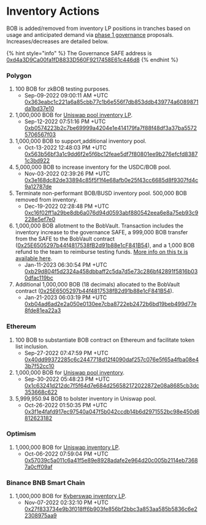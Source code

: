 # Inventory Actions

BOB is added/removed from inventory LP positions in tranches based on usage and anticipated demand via [phase 1 governance](../bob-dao.md#beta-phase-1) proposals. Increases/decreases are detailed below.

{% hint style="info" %}
The Governance SAFE address is [0xd4a3D9Ca00fa1fD8833D560F9217458E61c446d8](https://app.safe.global/matic:0xd4a3D9Ca00fa1fD8833D560F9217458E61c446d8/home)
{% endhint %}

### Polygon

1. 100 BOB for zkBOB testing purposes.
   * Sep-09-2022 09:00:11 AM +UTC\
     [0x363eabc1c221a6a85cbb77c1b6e556f7db853ddb439774a6089871da1bd37e10](https://polygonscan.com/tx/0x363eabc1c221a6a85cbb77c1b6e556f7db853ddb439774a6089871da1bd37e10)
2. 1,000,000 BOB for [Uniswap pool inventory LP](https://zkbob.page.link/getBOB).
   * Sep-12-2022 07:51:16 PM +UTC\
     [0xb0574223b2c7be69999a4204e1e414179fa7f88f48df3a37ba55725706567f03](https://polygonscan.com/tx/0xb0574223b2c7be69999a4204e1e414179fa7f88f48df3a37ba55725706567f03)
3. 1,000,000 BOB to support[ ](https://info.uniswap.org/#/polygon/pools/0xe65a85bf544b4e4017cdb12387844683a9c86641)additional inventory pool.
   * Oct-13-2022 12:48:03 PM +UTC\
     [0x563b56bf3a1c9dd6f2e5f6bc12feae5df7f80801ee9b276efcfd83871c3bd922](https://polygonscan.com/tx/0x563b56bf3a1c9dd6f2e5f6bc12feae5df7f80801ee9b276efcfd83871c3bd922)
4. 5,000,000 BOB to increase inventory for the USDC/BOB pool.
   * Nov-03-2022 02:39:26 PM +UTC\
     [0x3e168dc82de33894c85f5f1f4e68afb0e25f43cc6685d8f9307fd4c9a12787de](https://polygonscan.com/tx/0x3e168dc82de33894c85f5f1f4e68afb0e25f43cc6685d8f9307fd4c9a12787de)
5. Terminate non-performant BOB/BUSD inventory pool. 500,000 BOB removed from inventory.&#x20;
   * Dec-19-2022 02:28:48 PM +UTC\
     [0xc16f02ff1a29be8db6a076d94d0593abf880542eea6e8a75eb93c9228e5ef7e0](https://polygonscan.com/tx/0xc16f02ff1a29be8db6a076d94d0593abf880542eea6e8a75eb93c9228e5ef7e0)
6. 1,000,000 BOB allotment to the BobVault. Transaction includes the inventory increase to the governance SAFE, a 999,000 BOB transfer from the SAFE to the BobVault contract ([0x25E6505297b44f4817538fB2d91b88e1cF841B54](https://polygonscan.com/address/0x25e6505297b44f4817538fb2d91b88e1cf841b54)), and a 1,000 BOB refund to the team to reimburse testing funds. [More info on this tx is available here](../protocol-governance/gp-3-enable-bobvault-for-public-use.md).
   * Jan-11-2023 06:30:54 PM +UTC\
     [0xb29d804f5d2324a458dbbaff2c5da7d5e73c286bf42891f5816b030dfac119bc](https://polygonscan.com/tx/0xb29d804f5d2324a458dbbaff2c5da7d5e73c286bf42891f5816b030dfac119bc)
7. Additional 1,000,000 BOB (18 decimals) allocated to the BobVault contract ([0x25E6505297b44f4817538fB2d91b88e1cF841B54](https://polygonscan.com/address/0x25e6505297b44f4817538fb2d91b88e1cf841b54)).&#x20;
   * Jan-21-2023 06:03:19 PM +UTC\
     [0xb04ad6ad2e2a050e0130ee7cba8722eb2472b6bd19beb499d77e8fde81ea22a3](https://polygonscan.com/tx/0xb04ad6ad2e2a050e0130ee7cba8722eb2472b6bd19beb499d77e8fde81ea22a3)

### Ethereum&#x20;

1. 100 BOB to substantiate BOB contract on Ethereum and facilitate token list inclusion.
   * Sep-27-2022 07:47:59 PM +UTC\
     [0x40dd99372285c6c2447718d12f4090daf257c076e5f65a4fba08e43b7f52cc10](https://etherscan.io/tx/0x40dd99372285c6c2447718d12f4090daf257c076e5f65a4fba08e43b7f52cc10)
2. 1,000,000 BOB for [Uniswap pool inventory](https://app.uniswap.org/#/swap/?chain=ethereum\&inputCurrency=0xA0b86991c6218b36c1d19D4a2e9Eb0cE3606eB48\&outputCurrency=0xB0B195aEFA3650A6908f15CdaC7D92F8a5791B0B).
   * Sep-30-2022 05:48:23 PM +UTC\
     [0x1c63241d212dc7f5f64d7e684d256582172022872e08a8685cb3dc353668c622](https://etherscan.io/tx/0x1c63241d212dc7f5f64d7e684d256582172022872e08a8685cb3dc353668c622)
3. 5,999,950.94 BOB to bolster inventory in Uniswap pool.
   * Oct-26-2022 01:50:35 PM +UTC\
     [0x3f1e4fafd917ec97540a047f5b042ccdb14b6d2971552bc98e450d6812623182](https://etherscan.io/tx/0x3f1e4fafd917ec97540a047f5b042ccdb14b6d2971552bc98e450d6812623182)

### Optimism

1. 1,000,000 BOB for [Uniswap inventory LP](https://app.uniswap.org/#/swap/?chain=optimism\&inputCurrency=0xA0b86991c6218b36c1d19D4a2e9Eb0cE3606eB48\&outputCurrency=0xB0B195aEFA3650A6908f15CdaC7D92F8a5791B0B).
   * Oct-06-2022 07:59:04 PM +UTC\
     [0x57039c5a011c6a41f5e89e8928adafe2e964d20c005b2114eb73687a0cff09af](https://optimistic.etherscan.io/tx/0x57039c5a011c6a41f5e89e8928adafe2e964d20c005b2114eb73687a0cff09af)

### Binance BNB Smart Chain

1. 1,000,000 BOB for [Kyberswap inventory LP](https://kyberswap.com/swap/bnb/bob-to-usdc).
   * Nov-07-2022 02:32:10 PM +UTC\
     [0x27f833734e9b3f018ff6b903fe856bf2bbc3a853aa585b5836c6e22308975aa9](https://bscscan.com/tx/0x27f833734e9b3f018ff6b903fe856bf2bbc3a853aa585b5836c6e22308975aa9)

